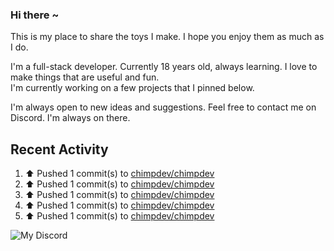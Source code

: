 ### Hi there ~ 
This is my place to share the toys I make. I hope you enjoy them as much as I do.

I'm a full-stack developer. Currently 18 years old, always learning. I love to make things that are useful and fun.<br/>
I'm currently working on a few projects that I pinned below.

I'm always open to new ideas and suggestions. Feel free to contact me on Discord. I'm always on there.

Recent Activity
----

<!--RECENT_ACTIVITY:start-->
1. ⬆️ Pushed 1 commit(s) to [chimpdev/chimpdev](https://github.com/chimpdev/chimpdev)<br>
2. ⬆️ Pushed 1 commit(s) to [chimpdev/chimpdev](https://github.com/chimpdev/chimpdev)<br>
3. ⬆️ Pushed 1 commit(s) to [chimpdev/chimpdev](https://github.com/chimpdev/chimpdev)<br>
4. ⬆️ Pushed 1 commit(s) to [chimpdev/chimpdev](https://github.com/chimpdev/chimpdev)<br>
5. ⬆️ Pushed 1 commit(s) to [chimpdev/chimpdev](https://github.com/chimpdev/chimpdev)<br>
<!--RECENT_ACTIVITY:end-->

![My Discord](https://discord-readme-badge.vercel.app/api?id=957840712404193290)
